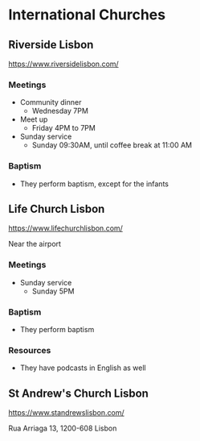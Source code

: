 # International Churches

## Riverside Lisbon

https://www.riversidelisbon.com/

### Meetings

- Community dinner
	- Wednesday 7PM 
- Meet up
	- Friday 4PM to 7PM
- Sunday service
	- Sunday 09:30AM, until coffee break at 11:00 AM

### Baptism

- They perform baptism, except for the infants 


## Life Church Lisbon

https://www.lifechurchlisbon.com/

Near the airport

### Meetings

- Sunday service
	- Sunday 5PM 

### Baptism

- They perform baptism

### Resources

- They have podcasts in English as well


## St Andrew's Church Lisbon

https://www.standrewslisbon.com/

Rua Arriaga 13, 1200-608 Lisbon



​

​

